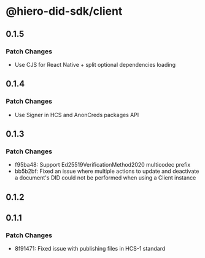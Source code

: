 # @hiero-did-sdk/client

## 0.1.5

### Patch Changes

- Use CJS for React Native + split optional dependencies loading

## 0.1.4

### Patch Changes

- Use Signer in HCS and AnonCreds packages API

## 0.1.3

### Patch Changes

- f95ba48: Support Ed25519VerificationMethod2020 multicodec prefix
- bb5b2bf: Fixed an issue where multiple actions to update and deactivate a document's DID could not be performed when using a Client instance

## 0.1.2

## 0.1.1

### Patch Changes

- 8f91471: Fixed issue with publishing files in HCS-1 standard
